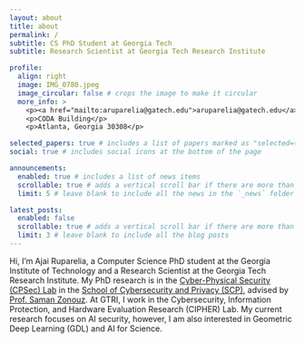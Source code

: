 ```yaml
---
layout: about
title: about
permalink: /
subtitle: CS PhD Student at Georgia Tech
subtitle: Research Scientist at Georgia Tech Research Institute

profile:
  align: right
  image: IMG_0780.jpeg
  image_circular: false # crops the image to make it circular
  more_info: >
    <p><a href="mailto:aruparelia@gatech.edu">aruparelia@gatech.edu</a></p>
    <p>CODA Building</p>
    <p>Atlanta, Georgia 30308</p>

selected_papers: true # includes a list of papers marked as "selected={true}"
social: true # includes social icons at the bottom of the page

announcements:
  enabled: true # includes a list of news items
  scrollable: true # adds a vertical scroll bar if there are more than 3 news items
  limit: 5 # leave blank to include all the news in the `_news` folder

latest_posts:
  enabled: false
  scrollable: true # adds a vertical scroll bar if there are more than 3 new posts items
  limit: 3 # leave blank to include all the blog posts
---
```


Hi, I’m Ajai Ruparelia, a Computer Science PhD student at the Georgia Institute of Technology and a Research Scientist at the Georgia Tech Research Institute. My PhD research is in the [Cyber-Physical Security (CPSec) Lab](https://sites.gatech.edu/capcpsec/) in the [School of Cybersecurity and Privacy (SCP)](https://scp.cc.gatech.edu/), advised by [Prof. Saman Zonouz](https://sites.google.com/site/samanzonouz4n6/saman-zonouz). At GTRI, I work in the Cybersecurity, Information Protection, and Hardware Evaluation Research (CIPHER) Lab. My current research focuses on AI security, however, I am also interested in Geometric Deep Learning (GDL) and AI for Science.
